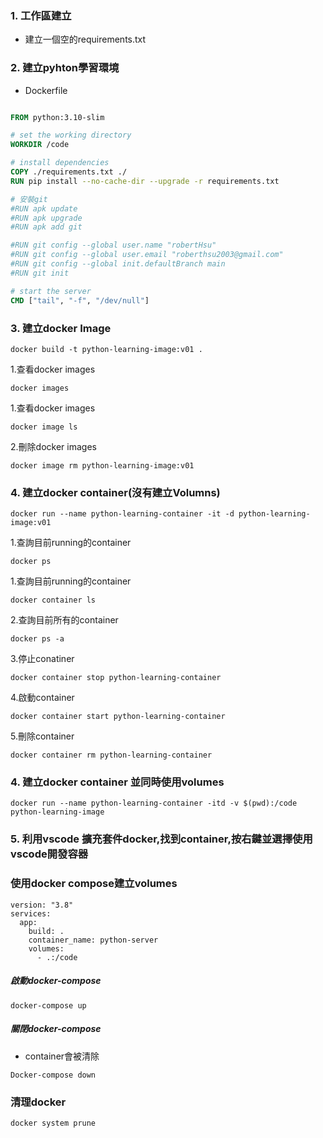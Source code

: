 ### 1. 工作區建立
- 建立一個空的requirements.txt

### 2. 建立pyhton學習環境

- Dockerfile
  
```Dockerfile

FROM python:3.10-slim

# set the working directory
WORKDIR /code

# install dependencies
COPY ./requirements.txt ./
RUN pip install --no-cache-dir --upgrade -r requirements.txt

# 安裝git
#RUN apk update
#RUN apk upgrade
#RUN apk add git

#RUN git config --global user.name "robertHsu"
#RUN git config --global user.email "roberthsu2003@gmail.com"
#RUN git config --global init.defaultBranch main
#RUN git init

# start the server
CMD ["tail", "-f", "/dev/null"]

```

###  3. 建立docker Image

    docker build -t python-learning-image:v01 .

1.查看docker images
	
	docker images

1.查看docker images

	docker image ls
	
2.刪除docker images

	docker image rm python-learning-image:v01
	
### 4. 建立docker container(沒有建立Volumns)

	docker run --name python-learning-container -it -d python-learning-image:v01 
	
1.查詢目前running的container

	docker ps
	
1.查詢目前running的container

	docker container ls
	
2.查詢目前所有的container

	docker ps -a
	
3.停止conatiner

	docker container stop python-learning-container
	
4.啟動container

	docker container start python-learning-container
	
5.刪除container

	docker container rm python-learning-container
	
### 4. 建立docker container 並同時使用volumes

	docker run --name python-learning-container -itd -v $(pwd):/code python-learning-image
	
### 5. 利用vscode 擴充套件docker,找到container,按右鍵並選擇使用vscode開發容器

### 使用docker compose建立volumes

```
version: "3.8"
services:
  app:
    build: .
    container_name: python-server
    volumes:
      - .:/code
```

##### 啟動docker-compose

```
docker-compose up
```
	

##### 關閉docker-compose
- container會被清除

```
Docker-compose down
```

### 清理docker

	docker system prune
